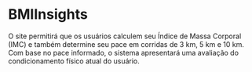 # BMIInsights
O site permitirá que os usuários calculem seu Índice de Massa Corporal (IMC) e também determine seu pace em corridas de 3 km, 5 km e 10 km. Com base no pace informado, o sistema apresentará uma avaliação do condicionamento físico atual do usuário.
